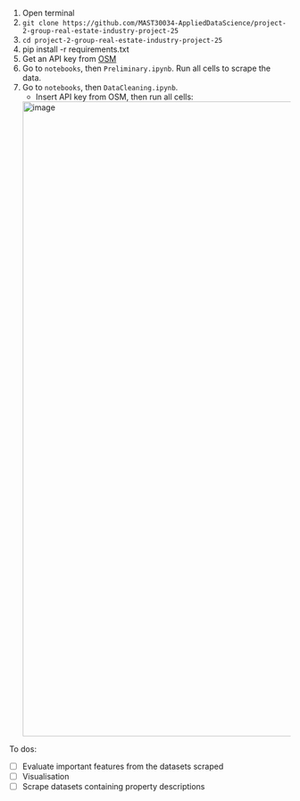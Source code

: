 1. Open terminal
2. `git clone https://github.com/MAST30034-AppliedDataScience/project-2-group-real-estate-industry-project-25`
3. `cd project-2-group-real-estate-industry-project-25`
4. pip install -r requirements.txt
5. Get an API key from [OSM](https://openrouteservice.org/dev/#/login)
6. Go to `notebooks`, then `Preliminary.ipynb`. Run all cells to scrape the data.
7. Go to `notebooks`, then `DataCleaning.ipynb`.
   * Insert API key from OSM, then run all cells:
    <img width="1135" alt="image" src="https://github.com/user-attachments/assets/8e72d4b7-a425-4a18-8ca2-4c70cac67855">



To dos:
- [ ] Evaluate important features from the datasets scraped
- [ ] Visualisation
- [ ] Scrape datasets containing property descriptions
